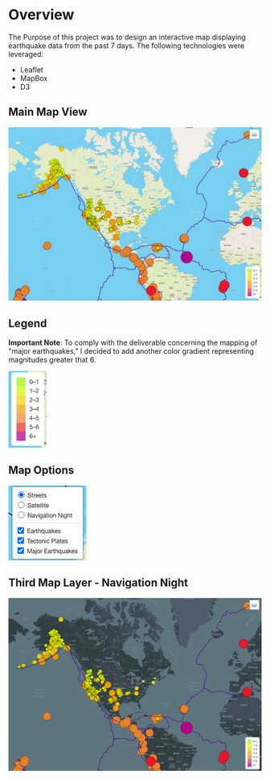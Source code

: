 # Overview

The Purpose of this project was to design an interactive map displaying earthquake data from the past 7 days. The following technologies were leveraged:

- Leaflet
- MapBox
- D3

## Main Map View

![](resources/mapMain.png)

## Legend
**Important Note**: To comply with the deliverable concerning the mapping of "major earthquakes," I decided to add another color gradient representing magnitudes greater that 6.

![](resources/legend.png)

## Map Options

![](resources/mapOptions.png)

## Third Map Layer - Navigation Night

![](resources/navNight.png)
